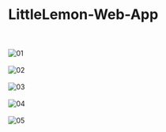 # LittleLemon-Web-App
</br></br>
![01](https://github.com/user-attachments/assets/3f0c3dbf-71f4-4b46-911d-45416f41463d)
</br></br>
![02](https://github.com/user-attachments/assets/40432ca9-ff8c-41a6-aab3-47d6d3ae2006)
</br></br>
![03](https://github.com/user-attachments/assets/1230aafa-0896-44b5-b8e6-96d69266471f)
</br></br>
![04](https://github.com/user-attachments/assets/75339817-6885-414f-8c1f-a75e60a7aaa5)
</br></br>
![05](https://github.com/user-attachments/assets/62c306df-c529-4906-b28f-1b90b5bf0998)

